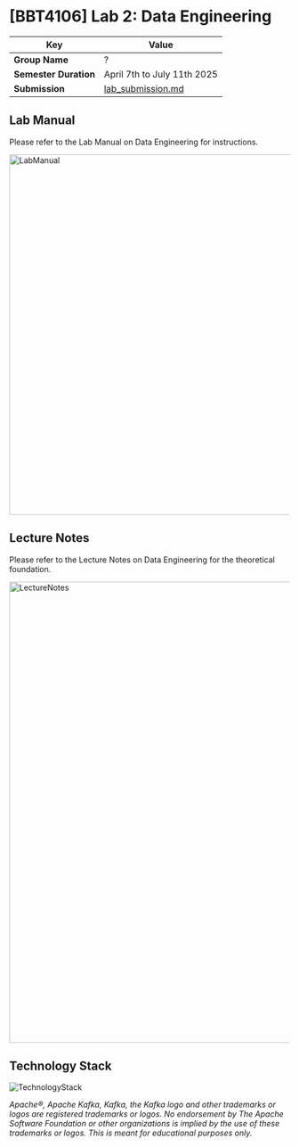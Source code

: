 # [BBT4106] Lab 2: Data Engineering

| **Key**                                                               | Value                                                                                                                                                                              |
|---------------|---------------------------------------------------------|
| **Group Name**                                                       | ?                                                                                                                                                                            |
| **Semester Duration**                                                       | April 7th to July 11th 2025                                                                                                                                                           |
| **Submission**                                                       | [lab_submission.md](lab_submission.md)                                                                                                                                                           |

## Lab Manual

Please refer to the Lab Manual on Data Engineering for instructions.

<img width="647" alt="LabManual" src="https://github.com/user-attachments/assets/588493d6-f897-4628-b861-d422b6ea6262" />

## Lecture Notes

Please refer to the Lecture Notes on Data Engineering for the theoretical foundation.

<img width="828" alt="LectureNotes" src="https://github.com/user-attachments/assets/ef8d9a12-f042-4c8f-bc1d-29031434f11e" />

## Technology Stack

![TechnologyStack](https://github.com/user-attachments/assets/b0f69977-b06c-46dd-bb2e-69356166f0fa)

_Apache®️, Apache Kafka, Kafka, the Kafka logo and other trademarks or logos are registered trademarks or logos. No endorsement by The Apache Software Foundation or other organizations is implied by the use of these trademarks or logos. This is meant for educational purposes only._
